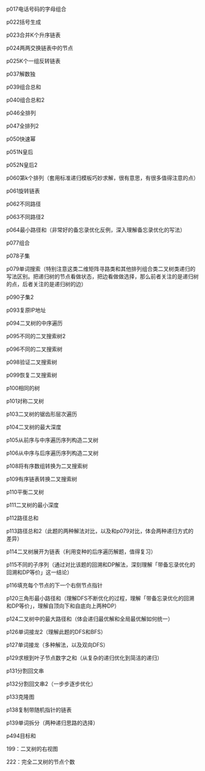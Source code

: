 
p017电话号码的字母组合

p022括号生成

p023合并K个升序链表

p024两两交换链表中的节点

p025K个一组反转链表

p037解数独

p039组合总和

p040组合总和2

p046全排列

p047全排列2

p050快速幂

p051N皇后

p052N皇后2

p060第k个排列（套用标准递归模板巧妙求解，很有意思，有很多值得注意的点）

p061旋转链表

p062不同路径

p063不同路径2

p064最小路径和（非常好的备忘录优化反例，深入理解备忘录优化的写法）

p077组合

p078子集

p079单词搜索（特别注意这类二维矩阵寻路类和其他排列组合类二叉树类递归的写法区别。把递归树的节点看做状态，把边看做做选择，那么前者关注的是递归树的点，后者关注的是递归树的边）

p090子集2

p093复原IP地址

p094二叉树的中序遍历

p095不同的二叉搜索树2

p096不同的二叉搜索树

p098验证二叉搜索树

p099恢复二叉搜索树

p100相同的树

p101对称二叉树

p103二叉树的锯齿形层次遍历

p104二叉树的最大深度

p105从前序与中序遍历序列构造二叉树

p106从中序与后序遍历序列构造二叉树

p108将有序数组转换为二叉搜索树

p109有序链表转换二叉搜索树

p110平衡二叉树

p111二叉树的最小深度

p112路径总和

p113路径总和2（此题的两种解法对比，以及和p079对比，体会两种递归方式的差异）

p114二叉树展开为链表（利用变种的后序遍历解题，值得复习）

p115不同的子序列（通过对比该题的回溯和DP解法，深刻理解「带备忘录优化的回溯和DP等价」这一结论）

p116填充每个节点的下一个右侧节点指针

p120三角形最小路径和（理解DFS不断优化的过程，理解「带备忘录优化的回溯和DP等价」，理解自顶向下和自底向上两种DP）

p124二叉树中的最大路径和（体会递归最优解和全局最优解如何统一）

p126单词接龙2（理解此题的DFS和BFS）

p127单词接龙（多种解法，以及双向DFS）

p129求根到叶子节点数字之和（从复杂的递归优化到简洁的递归）

p131分割回文串

p132分割回文串2（一步步逐步优化）

p133克隆图

p138复制带随机指针的链表

p139单词拆分（两种递归思路的选择）

p494目标和

199：二叉树的右视图

222：完全二叉树的节点个数

